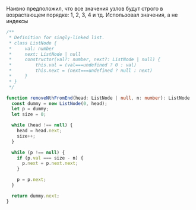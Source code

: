 Наивно предположил, что все значения узлов будут строго в возрастающем порядке: 1, 2, 3, 4 и тд. Использовал значения, а не индексы

```typescript
/**
 * Definition for singly-linked list.
 * class ListNode {
 *     val: number
 *     next: ListNode | null
 *     constructor(val?: number, next?: ListNode | null) {
 *         this.val = (val===undefined ? 0 : val)
 *         this.next = (next===undefined ? null : next)
 *     }
 * }
 */

function removeNthFromEnd(head: ListNode | null, n: number): ListNode | null {
  const dummy = new ListNode(0, head);
  let p = dummy;
  let size = 0;

  while (head !== null) {
    head = head.next;
    size++;
  }

  while (p !== null) {
    if (p.val === size - n) {
      p.next = p.next.next;
    }

    p = p.next;
  }

  return dummy.next;
}
```
